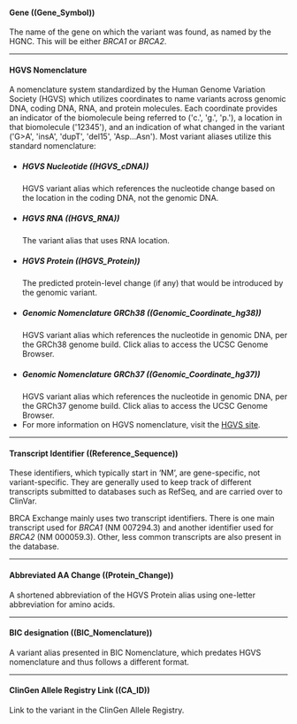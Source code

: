 <span class="term_entry">

#### Gene ((Gene_Symbol))
The name of the gene on which the variant was found, as named by the HGNC. This will be either _BRCA1_ or _BRCA2_.

</span>

----
#### HGVS Nomenclature
A nomenclature system standardized by the Human Genome Variation Society \(HGVS\) which utilizes coordinates to name variants across genomic DNA, coding DNA, RNA, and protein molecules. Each coordinate provides an indicator of the biomolecule being referred to \('c.', 'g.', 'p.'\), a location in that biomolecule \('12345'\), and an indication of what changed in the variant \('G&gt;A', 'insA', 'dupT', 'del15', 'Asp...Asn'\). Most variant aliases utilize this standard nomenclature:
  * ##### HGVS Nucleotide ((HGVS_cDNA))
    HGVS variant alias which references the nucleotide change based on the location in the coding DNA, not the genomic DNA.
  * ##### HGVS RNA ((HGVS_RNA))
    The variant alias that uses RNA location.
  * ##### HGVS Protein ((HGVS_Protein))
    The predicted protein-level change \(if any\) that would be introduced by the genomic variant.
  * ##### Genomic Nomenclature GRCh38 ((Genomic_Coordinate_hg38))
    HGVS variant alias which references the nucleotide in genomic DNA, per the GRCh38 genome build. Click alias to access the UCSC Genome Browser.
  * ##### Genomic Nomenclature GRCh37 ((Genomic_Coordinate_hg37))
    HGVS variant alias which references the nucleotide in genomic DNA, per the GRCh37 genome build. Click alias to access the UCSC Genome Browser.
  * For more information on HGVS nomenclature, visit the [HGVS site](http://varnomen.hgvs.org/bg-material/simple/).

----

<span class="term_entry">

#### Transcript Identifier ((Reference_Sequence))
These identifiers, which typically start in ‘NM’, are gene-specific, not variant-specific. They are generally used to keep track of different transcripts submitted to databases such as RefSeq, and are carried over to ClinVar.

BRCA Exchange mainly uses two transcript identifiers. There is one main transcript used for _BRCA1_ \(NM 007294.3\) and another identifier used for _BRCA2_ \(NM 000059.3\). Other, less common transcripts are also present in the database.

</span>

----

<span class="term_entry">

#### Abbreviated AA Change ((Protein_Change))
A shortened abbreviation of the HGVS Protein alias using one-letter abbreviation for amino acids.

</span>

----

<span class="term_entry">

#### BIC designation ((BIC_Nomenclature))
A variant alias presented in BIC Nomenclature, which predates HGVS nomenclature and thus follows a different format.

</span>

----

<span class="term_entry">

#### ClinGen Allele Registry Link ((CA_ID))
Link to the variant in the ClinGen Allele Registry.

</span>
